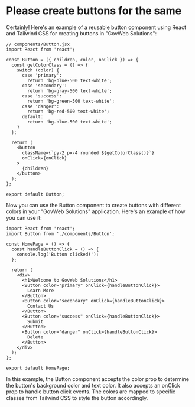 Please create buttons for the same
===

Certainly! Here's an example of a reusable button component using React and Tailwind CSS for creating buttons in "GovWeb Solutions":

```
// components/Button.jsx
import React from 'react';

const Button = ({ children, color, onClick }) => {
  const getColorClass = () => {
    switch (color) {
      case 'primary':
        return 'bg-blue-500 text-white';
      case 'secondary':
        return 'bg-gray-500 text-white';
      case 'success':
        return 'bg-green-500 text-white';
      case 'danger':
        return 'bg-red-500 text-white';
      default:
        return 'bg-blue-500 text-white';
    }
  };

  return (
    <button
      className={`py-2 px-4 rounded ${getColorClass()}`}
      onClick={onClick}
    >
      {children}
    </button>
  );
};

export default Button;
```

Now you can use the Button component to create buttons with different colors in your "GovWeb Solutions" application. Here's an example of how you can use it:

```
import React from 'react';
import Button from './components/Button';

const HomePage = () => {
  const handleButtonClick = () => {
    console.log('Button clicked!');
  };

  return (
    <div>
      <h1>Welcome to GovWeb Solutions</h1>
      <Button color="primary" onClick={handleButtonClick}>
        Learn More
      </Button>
      <Button color="secondary" onClick={handleButtonClick}>
        Contact Us
      </Button>
      <Button color="success" onClick={handleButtonClick}>
        Submit
      </Button>
      <Button color="danger" onClick={handleButtonClick}>
        Delete
      </Button>
    </div>
  );
};

export default HomePage;
```

In this example, the Button component accepts the color prop to determine the button's background color and text color. It also accepts an onClick prop to handle button click events. The colors are mapped to specific classes from Tailwind CSS to style the button accordingly.